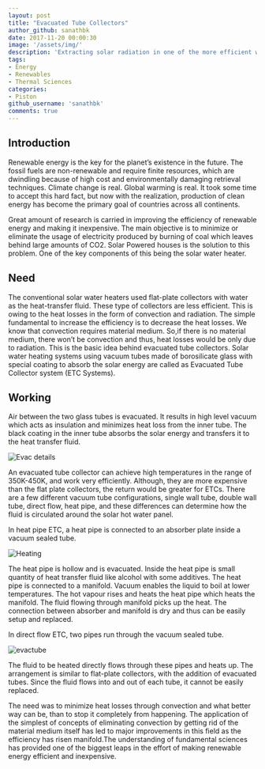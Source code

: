 ```yaml
---
layout: post
title: "Evacuated Tube Collectors"
author_github: sanathbk
date: 2017-11-20 00:00:30
image: '/assets/img/'
description: 'Extracting solar radiation in one of the more efficient ways'
tags:
- Energy
- Renewables
- Thermal Sciences
categories:
- Piston
github_username: 'sanathbk'
comments: true
---
```



## Introduction

Renewable energy is the key for the planet’s existence in the future. The fossil fuels are non-renewable and require finite resources, which are dwindling because of high cost and environmentally damaging retrieval techniques. Climate change is real. Global warming is real. It took some time to accept this hard fact, but now with the realization, production of clean energy has become the primary goal of countries across all continents.

Great amount of research is carried in improving the efficiency of renewable energy and making it inexpensive. The main objective is to minimize or eliminate the usage of electricity produced by burning of coal which leaves behind large amounts of CO2. Solar Powered houses is the solution to this problem. One of the key components of this being the solar water heater.

## Need

The conventional solar water heaters used flat-plate collectors with water as the heat-transfer fluid. These type of collectors are less efficient. This is owing to the heat losses in the form of convection and radiation. The simple fundamental to increase the efficiency is to decrease the heat losses. We know that convection requires material medium. So,if there is no material medium, there won’t be convection and thus, heat losses would be only due to radiation. This is the basic idea behind evacuated tube collectors. Solar water heating systems using vacuum tubes made of borosilicate glass with special coating to absorb the solar energy are called as Evacuated Tube Collector system (ETC Systems).

## Working

Air between the two glass tubes is evacuated. It results in high level vacuum which acts as insulation and minimizes heat loss from the inner tube. The black coating in the inner tube absorbs the solar energy and transfers it to the heat transfer fluid. 

![Evac details](https://www.homepower.com/sites/default/files/articles/ajax/docs/5_Evac-detail-shadows.jpg)

An evacuated tube collector can achieve high temperatures in the range of 350K-450K, and work very efficiently. Although, they are more expensive than the flat plate collectors, the return would be greater for ETCs.
There are a few different vacuum tube configurations, single wall tube, double wall tube, direct flow, heat pipe, and these differences can determine how the fluid is circulated around the solar hot water panel.

In heat pipe ETC, a heat pipe is connected to an absorber plate inside a vacuum sealed tube.
 
![Heating](http://www.alternative-energy-tutorials.com/images/stories/heating/alt36.gif)

The heat pipe is hollow and is evacuated. Inside the heat pipe is small quantity of heat transfer fluid like alcohol with some additives. The heat pipe is connected to a manifold. Vacuum enables the liquid to boil at lower temperatures. The hot vapour rises and heats the heat pipe which heats the manifold. The fluid flowing through manifold picks up the heat. The connection between absorber and manifold is dry and thus can be easily setup and replaced.

In direct flow ETC, two pipes run through the vacuum sealed tube. 

![evactube](http://www.alternative-energy-tutorials.com/images/stories/heating/alt38.gif)

The fluid to be heated directly flows through these pipes and heats up. The arrangement is similar to flat-plate collectors, with the addition of evacuated tubes. Since the fluid flows into and out of each tube, it cannot be easily replaced.

The need was to minimize heat losses through convection and what better way can be, than to stop it completely from happening. The application of the simplest of concepts of eliminating convection by getting rid of the material medium itself has led to major improvements in this field as the efficiency has risen manifold.The understanding of fundamental sciences has provided one of the biggest leaps in the effort of making renewable energy efficient and inexpensive.